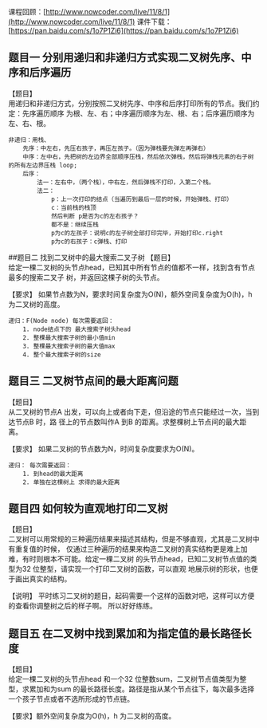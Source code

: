 课程回顾：[http://www.nowcoder.com/live/11/8/1](http://www.nowcoder.com/live/11/8/1)
课件下载：[https://pan.baidu.com/s/1o7P1Zi6](https://pan.baidu.com/s/1o7P1Zi6)

## 题目一 分别用递归和非递归方式实现二叉树先序、中序和后序遍历
【题目】  
用递归和非递归方式，分别按照二叉树先序、中序和后序打印所有的节点。我们约定：先序遍历顺序
为根、左、右；中序遍历顺序为左、根、右；后序遍历顺序为左、右、根。

    非递归：用栈、
        先序：中左右，先压右孩子，再压左孩子。（因为弹栈要先弹左再弹右）
        中序：左中右，先把树的左边界全部顺序压栈，然后依次弹栈，然后将弹栈元素的右子树的所有左边界压栈 loop;
        后序：
            法一：左右中，（两个栈），中右左，然后弹栈不打印，入第二个栈。
            法二：
                p：上一次打印的结点（当遍历到最后一层的时候，开始弹栈、打印） 
                c：当前栈的栈顶
                然后判断 p是否为c的左右孩子？
                都不是：继续压栈
                p为c的左孩子：说明c的左子树全部打印完毕，开始打印c.right
                p为c的右孩子：c弹栈、打印

##题目二 找到二叉树中的最大搜索二叉子树
【题目】  
给定一棵二叉树的头节点head，已知其中所有节点的值都不一样，找到含有节点最多的搜索二叉子
树，并返回这棵子树的头节点。

【要求】
如果节点数为N，要求时间复杂度为O(N)，额外空间复杂度为O(h)，h 为二叉树的高度。

    递归：F(Node node) 每次需要返回：
        1. node结点下的 最大搜索子树头head
        2. 整棵最大搜索子树的最小值min
        3. 整棵最大搜索子树的最大值max
        4. 整个最大搜索子树的size


## 题目三 二叉树节点间的最大距离问题
【题目】  
从二叉树的节点A 出发，可以向上或者向下走，但沿途的节点只能经过一次，当到达节点B 时，路
径上的节点数叫作A 到B 的距离。求整棵树上节点间的最大距离。

【要求】
如果二叉树的节点数为N，时间复杂度要求为O(N)。

    递归： 每次需要返回：
        1. 到head的最大距离
        2. 单独在这棵树上 求得的最大距离
        


## 题目四 如何较为直观地打印二叉树
【题目】  
二叉树可以用常规的三种遍历结果来描述其结构，但是不够直观，尤其是二叉树中有重复值的时候，
仅通过三种遍历的结果来构造二叉树的真实结构更是难上加难，有时则根本不可能。给定一棵二叉树
的头节点head，已知二叉树节点值的类型为32 位整型，请实现一个打印二叉树的函数，可以直观
地展示树的形状，也便于画出真实的结构。

【说明】
平时练习二叉树的题目，起码需要一个这样的函数对吧，这样可以方便的查看你调整树之后的样子啊。
所以好好练练。

    
## 题目五 在二叉树中找到累加和为指定值的最长路径长度
【题目】  
给定一棵二叉树的头节点head 和一个32 位整数sum，二叉树节点值类型为整型，求累加和为sum
的最长路径长度。路径是指从某个节点往下，每次最多选择一个孩子节点或者不选所形成的节点链。

【要求】额外空间复杂度为O(h)，h 为二叉树的高度。

    


